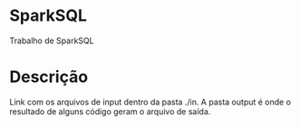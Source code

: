 # SparkSQL
Trabalho de SparkSQL

# Descrição
Link com os arquivos de input dentro da pasta ./in. A pasta output é onde o resultado de alguns código geram o arquivo de saída.
